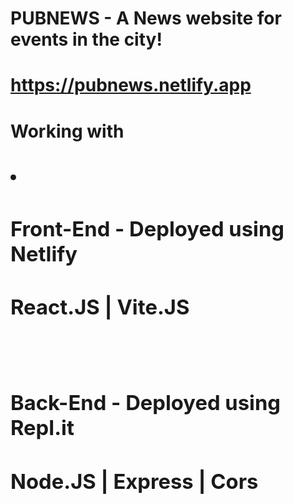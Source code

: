 # PUBNEWS - A News website for events in the city!
# https://pubnews.netlify.app

<div>
<h1>Working with<h1>
<li>
  <h3>Front-End - Deployed using Netlify</h3>
  <h3>React.JS | Vite.JS</h3>
</br>
  <h3>Back-End - Deployed using Repl.it</h3>
  <h3>Node.JS | Express | Cors</h3>
</li>
</div>
